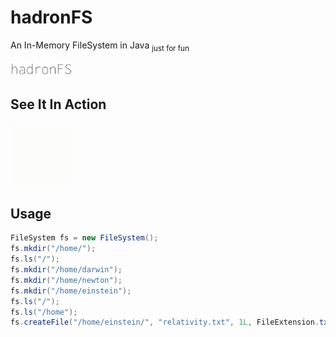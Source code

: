 # hadronFS
An In-Memory FileSystem in Java <sub>just for fun</sub>

<img src="https://github.com/alivcor/hadronFS/raw/main/assets/hadronfs.png" style="max-width: 100px" width="200px"/>

## See It In Action

<img src="https://github.com/alivcor/hadronFS/raw/main/assets/hadronfs.gif" style="max-width: 100px" width="500px"/>

## Usage

```java
FileSystem fs = new FileSystem();
fs.mkdir("/home/");
fs.ls("/");
fs.mkdir("/home/darwin");
fs.mkdir("/home/newton");
fs.mkdir("/home/einstein");
fs.ls("/");
fs.ls("/home");
fs.createFile("/home/einstein/", "relativity.txt", 1L, FileExtension.txt, "e = m*c**2");
```
